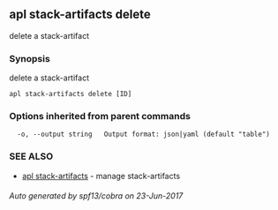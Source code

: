 ## apl stack-artifacts delete

delete a stack-artifact

### Synopsis


delete a stack-artifact

```
apl stack-artifacts delete [ID]
```

### Options inherited from parent commands

```
  -o, --output string   Output format: json|yaml (default "table")
```

### SEE ALSO
* [apl stack-artifacts](apl_stack-artifacts.md)	 - manage stack-artifacts

###### Auto generated by spf13/cobra on 23-Jun-2017
